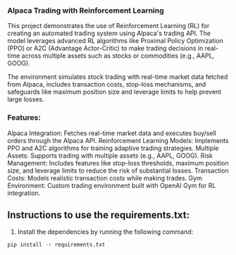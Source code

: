 ### Alpaca Trading with Reinforcement Learning

This project demonstrates the use of Reinforcement Learning (RL) for creating an automated trading system using Alpaca's trading API. The model leverages advanced RL algorithms like Proximal Policy Optimization (PPO) or A2C (Advantage Actor-Critic) to make trading decisions in real-time across multiple assets such as stocks or commodities (e.g., AAPL, GOOG).

The environment simulates stock trading with real-time market data fetched from Alpaca, includes transaction costs, stop-loss mechanisms, and safeguards like maximum position size and leverage limits to help prevent large losses.

### Features:

Alpaca Integration: Fetches real-time market data and executes buy/sell orders through the Alpaca API.
Reinforcement Learning Models: Implements PPO and A2C algorithms for training adaptive trading strategies.
Multiple Assets: Supports trading with multiple assets (e.g., AAPL, GOOG).
Risk Management: Includes features like stop-loss thresholds, maximum position size, and leverage limits to reduce the risk of substantial losses.
Transaction Costs: Models realistic transaction costs while making trades.
Gym Environment: Custom trading environment built with OpenAI Gym for RL integration.

## Instructions to use the requirements.txt:
 1. Install the dependencies by running the following command:
```bash
pip install -r requirements.txt
